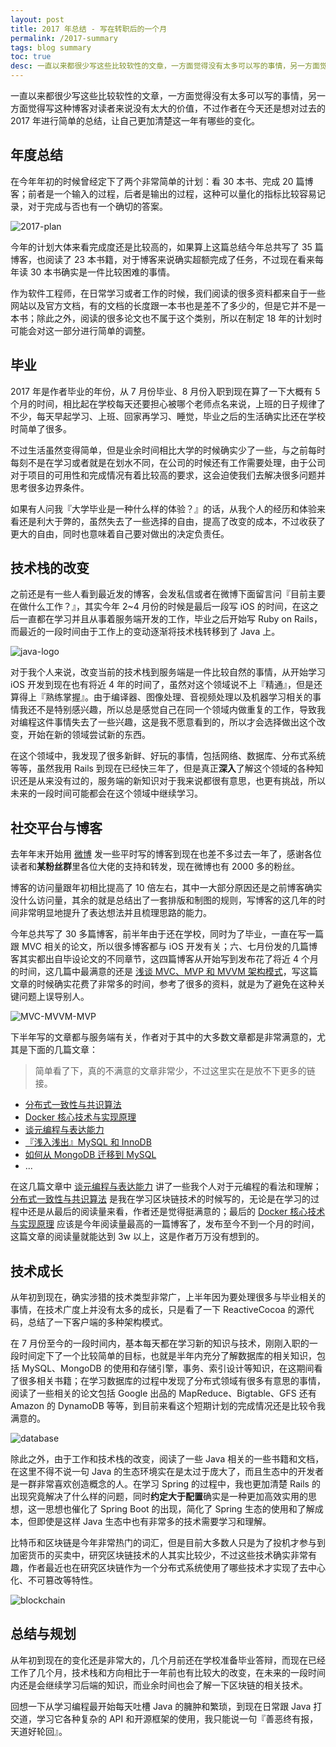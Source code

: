 ```yaml
---
layout: post
title: 2017 年总结 - 写在转职后的一个月
permalink: /2017-summary
tags: blog summary
toc: true
desc: 一直以来都很少写这些比较软性的文章，一方面觉得没有太多可以写的事情，另一方面觉得写这种博客对读者来说没有太大的价值，不过作者在今天还是想对过去的 2017 年进行简单的总结，让自己更加清楚这一年有哪些的变化。在今年年初的时候曾经定下了两个非常简单的计划：看 30 本书、完成 20 篇博客；前者是一个输入的过程，后者是输出的过程，而这种可以量化的指标比较容易记录，对于完成与否也有一个确切的答案。
---
```


一直以来都很少写这些比较软性的文章，一方面觉得没有太多可以写的事情，另一方面觉得写这种博客对读者来说没有太大的价值，不过作者在今天还是想对过去的 2017 年进行简单的总结，让自己更加清楚这一年有哪些的变化。

## 年度总结

在今年年初的时候曾经定下了两个非常简单的计划：看 30 本书、完成 20 篇博客；前者是一个输入的过程，后者是输出的过程，这种可以量化的指标比较容易记录，对于完成与否也有一个确切的答案。

![2017-plan](https://img.nju520.me/2017-12-27-2017-plan.png)

今年的计划大体来看完成度还是比较高的，如果算上这篇总结今年总共写了 35 篇博客，也阅读了 23 本书籍，对于博客来说确实超额完成了任务，不过现在看来每年读 30 本书确实是一件比较困难的事情。

作为软件工程师，在日常学习或者工作的时候，我们阅读的很多资料都来自于一些网站以及官方文档，有的文档的长度跟一本书也是差不了多少的，但是它并不是一本书；除此之外，阅读的很多论文也不属于这个类别，所以在制定 18 年的计划时可能会对这一部分进行简单的调整。

## 毕业

2017 年是作者毕业的年份，从 7 月份毕业、8 月份入职到现在算了一下大概有 5 个月的时间，相比起在学校每天还要担心被哪个老师点名来说，上班的日子规律了不少，每天早起学习、上班、回家再学习、睡觉，毕业之后的生活确实比还在学校时简单了很多。

不过生活虽然变得简单，但是业余时间相比大学的时候确实少了一些，与之前每时每刻不是在学习或者就是在划水不同，在公司的时候还有工作需要处理，由于公司对于项目的可用性和完成情况有着比较高的要求，这会迫使我们去解决很多问题并思考很多边界条件。

如果有人问我『大学毕业是一种什么样的体验？』的话，从我个人的经历和体验来看还是利大于弊的，虽然失去了一些选择的自由，提高了改变的成本，不过收获了更大的自由，同时也意味着自己要对做出的决定负责任。

## 技术栈的改变

之前还是有一些人看到最近发的博客，会发私信或者在微博下面留言问『目前主要在做什么工作？』，其实今年 2~4 月份的时候是最后一段写 iOS 的时间，在这之后一直都在学习并且从事着服务端开发的工作，毕业之后开始写 Ruby on Rails，而最近的一段时间由于工作上的变动逐渐将技术栈转移到了 Java 上。

![java-logo](https://img.nju520.me/2017-12-27-java-logo.png)

对于我个人来说，改变当前的技术栈到服务端是一件比较自然的事情，从开始学习 iOS 开发到现在也有将近 4 年的时间了，虽然对这个领域说不上『精通』，但是还算得上『熟练掌握』。由于编译器、图像处理、音视频处理以及机器学习相关的事情我还不是特别感兴趣，所以总是感觉自己在同一个领域内做重复的工作，导致我对编程这件事情失去了一些兴趣，这是我不愿意看到的，所以才会选择做出这个改变，开始在新的领域尝试新的东西。

在这个领域中，我发现了很多新鲜、好玩的事情，包括网络、数据库、分布式系统等等，虽然我用 Rails 到现在已经快三年了，但是真正**深入**了解这个领域的各种知识还是从来没有过的，服务端的新知识对于我来说都很有意思，也更有挑战，所以未来的一段时间可能都会在这个领域中继续学习。

## 社交平台与博客

去年年末开始用 [微博](https://weibo.com/u/5123574960) 发一些平时写的博客到现在也差不多过去一年了，感谢各位读者和**某粉丝群**里各位大佬的支持和转发，现在微博也有 2000 多的粉丝。

博客的访问量跟年初相比提高了 10 倍左右，其中一大部分原因还是之前博客确实没什么访问量，其余的就是总结出了一套排版和制图的规则，写博客的这几年的时间非常明显地提升了表达想法并且梳理思路的能力。

今年总共写了 30 多篇博客，前半年由于还在学校，同时为了毕业，一直在写一篇跟 MVC 相关的论文，所以很多博客都与 iOS 开发有关；六、七月份发的几篇博客其实都出自毕设论文的不同章节，这四篇博客从开始写到发布花了将近 4 个月的时间，这几篇中最满意的还是 [浅谈 MVC、MVP 和 MVVM 架构模式](http://hwbnju.com/mvx)，写这篇文章的时候确实花费了非常多的时间，参考了很多的资料，就是为了避免在这种关键问题上误导别人。

![MVC-MVVM-MVP](https://img.nju520.me/2017-12-27-MVC-MVVM-MVP.jpg)

下半年写的文章都与服务端有关，作者对于其中的大多数文章都是非常满意的，尤其是下面的几篇文章：

> 简单看了下，真的不满意的文章非常少，不过这里实在是放不下更多的链接。

+ [分布式一致性与共识算法](http://hwbnju.com/consensus)
+ [Docker 核心技术与实现原理](http://hwbnju.com/docker)
+ [谈元编程与表达能力](http://hwbnju.com/metaprogramming)
+ [『浅入浅出』MySQL 和 InnoDB](http://hwbnju.com/mysql-innodb)
+ [如何从 MongoDB 迁移到 MySQL](http://hwbnju.com/mongodb-to-mysql)
+ ...

在这几篇文章中 [谈元编程与表达能力](http://hwbnju.com/metaprogramming) 讲了一些我个人对于元编程的看法和理解；[分布式一致性与共识算法](http://hwbnju.com/consensus) 是我在学习区块链技术的时候写的，无论是在学习的过程中还是从最后的阅读量来看，作者还是觉得挺满意的；最后的 [Docker 核心技术与实现原理](http://hwbnju.com/docker) 应该是今年阅读量最高的一篇博客了，发布至今不到一个月的时间，这篇文章的阅读量就能达到 3w 以上，这是作者万万没有想到的。

## 技术成长

从年初到现在，确实涉猎的技术类型非常广，上半年因为要处理很多与毕业相关的事情，在技术广度上并没有太多的成长，只是看了一下 ReactiveCocoa 的源代码，总结了一下客户端的多种架构模式。

在 7 月份至今的一段时间内，基本每天都在学习新的知识与技术，刚刚入职的一段时间定下了一个比较简单的目标，也就是半年内充分了解数据库的相关知识，包括 MySQL、MongoDB 的使用和存储引擎，事务、索引设计等知识，在这期间看了很多相关书籍；在学习数据库的过程中发现了分布式领域有很多有意思的事情，阅读了一些相关的论文包括 Google 出品的 MapReduce、Bigtable、GFS 还有 Amazon 的 DynamoDB 等等，到目前来看这个短期计划的完成情况还是比较令我满意的。

![database](https://img.nju520.me/2017-12-27-database.jpg)

除此之外，由于工作和技术栈的改变，阅读了一些 Java 相关的一些书籍和文档，在这里不得不说一句 Java 的生态环境实在是太过于庞大了，而且生态中的开发者是一群非常喜欢创造概念的人。在学习 Spring 的过程中，我也更加清楚 Rails 的出现究竟解决了什么样的问题，同时**约定大于配置**确实是一种更加高效实用的思想，这一思想也催化了 Spring Boot 的出现，简化了 Spring 生态的使用和了解成本，但即使是这样 Java 生态中也有非常多的技术需要学习和理解。

比特币和区块链是今年非常热门的词汇，但是目前大多数人只是为了投机才参与到加密货币的买卖中，研究区块链技术的人其实比较少，不过这些技术确实非常有趣，作者最近也在研究区块链作为一个分布式系统使用了哪些技术才实现了去中心化、不可篡改等特性。

![blockchain](https://img.nju520.me/2017-12-27-blockchain.jpg)

## 总结与规划

从年初到现在的变化还是非常大的，几个月前还在学校准备毕业答辩，而现在已经工作了几个月，技术栈和方向相比于一年前也有比较大的改变，在未来的一段时间内还是会继续学习后端的知识，而业余时间也会了解一下区块链的相关技术。

回想一下从学习编程最开始每天吐槽 Java 的臃肿和繁琐，到现在日常跟 Java 打交道，学习它各种复杂的 API 和开源框架的使用，我只能说一句『善恶终有报，天道好轮回』。
